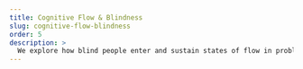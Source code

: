 ```yaml
---
title: Cognitive Flow & Blindness
slug: cognitive-flow-blindness
order: 5
description: >
  We explore how blind people enter and sustain states of flow in problem-solving, work, and leisure. What barriers interrupt flow, and how do accessible tools mitigate or reinforce them?
---
```

